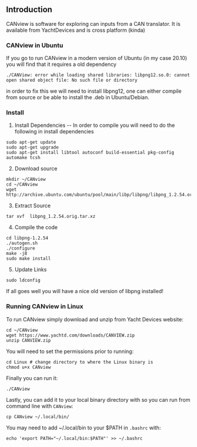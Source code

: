 ## Introduction

CANview is software for exploring can inputs from a CAN translator. It is available from YachtDevices and is cross platform (kinda)

### CANview in Ubuntu

If you go to run CANview in a modern version of Ubuntu (in my case 20.10) you will find that it requires a old dependency

```
./CANView: error while loading shared libraries: libpng12.so.0: cannot open shared object file: No such file or directory
```
in order to fix this we will need to install libpng12, one can either compile from source or be able to install the .deb in Ubuntu/Debian.

### Install

1) Install Dependencies -- In order to compile you will need to do the following in install dependencies

```
sudo apt-get update
sudo apt-get upgrade
sudo apt-get install libtool autoconf build-essential pkg-config automake tcsh
```

2) Download source

```
mkdir ~/CANview
cd ~/CANview
wget http://archive.ubuntu.com/ubuntu/pool/main/libp/libpng/libpng_1.2.54.orig.tar.xz
```

3) Extract Source

```
tar xvf  libpng_1.2.54.orig.tar.xz
```

4) Compile the code
```
cd libpng-1.2.54
./autogen.sh
./configure
make -j8
sudo make install
```

5) Update Links

```
sudo ldconfig
```

If all goes well you will have a nice old version of libpng installed!

### Running CANview in Linux

To run CANview simply download and unzip from Yacht Devices website:

```
cd ~/CANview
wget https://www.yachtd.com/downloads/CANVIEW.zip
unzip CANVIEW.zip
```

You will need to set the permissions prior to running:

```
cd Linux # change directory to where the Linux binary is
chmod u+x CANview
```
Finally you can run it:

```
./CANview
```

Lastly, you can add it to your local binary directory with so you can run from command line with `CANview`:

```
cp CANview ~/.local/bin/
```

You may need to add ~/.local/bin to your $PATH in `.bashrc` with:
```
echo 'export PATH="~/.local/bin:$PATH"' >> ~/.bashrc
```
